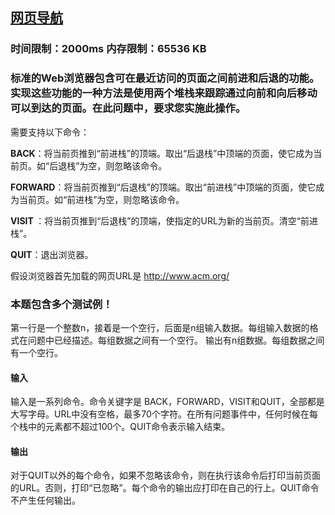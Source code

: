 ## [网页导航](https://zoj.pintia.cn/problem-sets/91827364500/problems/91827364560)

### 时间限制：2000ms 内存限制：65536 KB

### 标准的Web浏览器包含可在最近访问的页面之间前进和后退的功能。实现这些功能的一种方法是使用两个堆栈来跟踪通过向前和向后移动可以到达的页面。在此问题中，要求您实施此操作。
需要支持以下命令：

**BACK**：将当前页推到“前进栈”的顶端。取出“后退栈”中顶端的页面，使它成为当前页。如“后退栈”为空，则忽略该命令。

**FORWARD**：将当前页推到“后退栈”的顶端。取出“前进栈”中顶端的页面，使它成为当前页。如“前进栈”为空，则忽略该命令。

**VISIT <url>**：将当前页推到“后退栈”的顶端，使指定的URL为新的当前页。清空“前进栈”。

**QUIT**：退出浏览器。

假设浏览器首先加载的网页URL是 http://www.acm.org/  


### **本题包含多个测试例！**
第一行是一个整数n，接着是一个空行，后面是n组输入数据。每组输入数据的格式在问题中已经描述。每组数据之间有一个空行。
输出有n组数据。每组数据之间有一个空行。

#### **输入**
输入是一系列命令。命令关键字是 BACK，FORWARD，VISIT和QUIT，全部都是大写字母。URL中没有空格，最多70个字符。在所有问题事件中，任何时候在每个栈中的元素都不超过100个。QUIT命令表示输入结束。  

#### **输出**
对于QUIT以外的每个命令，如果不忽略该命令，则在执行该命令后打印当前页面的URL。否则，打印“已忽略”。每个命令的输出应打印在自己的行上。QUIT命令不产生任何输出。  

